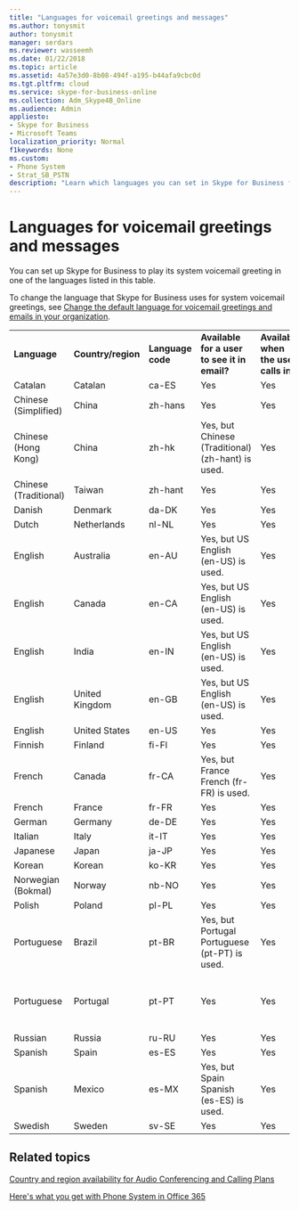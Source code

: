 ```yaml
---
title: "Languages for voicemail greetings and messages"
ms.author: tonysmit
author: tonysmit
manager: serdars
ms.reviewer: wasseemh
ms.date: 01/22/2018
ms.topic: article
ms.assetid: 4a57e3d0-8b08-494f-a195-b44afa9cbc0d
ms.tgt.pltfrm: cloud
ms.service: skype-for-business-online
ms.collection: Adm_Skype4B_Online
ms.audience: Admin
appliesto:
- Skype for Business 
- Microsoft Teams
localization_priority: Normal
f1keywords: None
ms.custom:
- Phone System
- Strat_SB_PSTN
description: "Learn which languages you can set in Skype for Business for the default system messages. "
---
```


# Languages for voicemail greetings and messages

You can set up Skype for Business to play its system voicemail greeting in one of the languages listed in this table.
  
To change the language that Skype for Business uses for system voicemail greetings, see [Change the default language for voicemail greetings and emails in your organization](change-the-default-language-for-greetings-and-emails.md).
  
|||||||
|:-----|:-----|:-----|:-----|:-----|:-----|
|**Language** <br/> |**Country/region** <br/> |**Language code** <br/> |**Available for a user to see it in email?** <br/> |**Available when the user calls in?** <br/> |**Transcription available?** <br/> |
|Catalan  <br/> |Catalan  <br/> |ca-ES  <br/> |Yes  <br/> |Yes  <br/> |No  <br/> |
|Chinese (Simplified)  <br/> |China  <br/> |zh-hans  <br/> |Yes  <br/> |Yes  <br/> |Yes  <br/> |
|Chinese (Hong Kong)  <br/> |China  <br/> |zh-hk  <br/> |Yes, but Chinese (Traditional) (zh-hant) is used.  <br/> | Yes <br/> |Yes, but Chinese (Traditional) (zh-hant) is used.  <br/> |
|Chinese (Traditional)  <br/> |Taiwan  <br/> |zh-hant  <br/> |Yes  <br/> |Yes  <br/> |No  <br/> |
|Danish  <br/> |Denmark  <br/> |da-DK  <br/> |Yes  <br/> |Yes  <br/> |No  <br/> |
|Dutch  <br/> |Netherlands  <br/> |nl-NL  <br/> |Yes  <br/> |Yes  <br/> |No  <br/> |
|English  <br/> |Australia  <br/> |en-AU  <br/> |Yes, but US English (en-US) is used.  <br/> |Yes  <br/> |Yes, but US English (en-US) is used.  <br/> |
|English  <br/> |Canada  <br/> |en-CA  <br/> |Yes, but US English (en-US) is used.  <br/> |Yes  <br/> |Yes, but US English (en-US) is used.  <br/> |
|English  <br/> |India  <br/> |en-IN  <br/> |Yes, but US English (en-US) is used.  <br/> |Yes  <br/> |Yes, but US English (en-US) is used.  <br/> |
|English  <br/> |United Kingdom  <br/> |en-GB  <br/> |Yes, but US English (en-US) is used.  <br/> |Yes  <br/> |Yes, but US English (en-US) is used.  <br/> |
|English  <br/> |United States  <br/> |en-US  <br/> |Yes  <br/> |Yes  <br/> |Yes  <br/> |
|Finnish  <br/> |Finland  <br/> |fi-Fl  <br/> |Yes  <br/> |Yes  <br/> |No  <br/> |
|French  <br/> |Canada  <br/> |fr-CA  <br/> |Yes, but France French (fr-FR) is used.  <br/> |Yes  <br/> |Yes, but France French (fr-FR) is used.  <br/> |
|French  <br/> |France  <br/> |fr-FR  <br/> |Yes  <br/> |Yes  <br/> |Yes  <br/> |
|German  <br/> |Germany  <br/> |de-DE  <br/> |Yes  <br/> |Yes  <br/> |Yes  <br/> |
|Italian  <br/> |Italy  <br/> |it-IT  <br/> |Yes  <br/> |Yes  <br/> |Yes  <br/> |
|Japanese  <br/> |Japan  <br/> |ja-JP  <br/> |Yes  <br/> |Yes  <br/> |No  <br/> |
|Korean  <br/> |Korean  <br/> |ko-KR  <br/> |Yes  <br/> |Yes  <br/> |No  <br/> |
|Norwegian (Bokmal)  <br/> |Norway  <br/> |nb-NO  <br/> |Yes  <br/> |Yes  <br/> |No  <br/> |
|Polish  <br/> |Poland  <br/> |pl-PL  <br/> |Yes  <br/> | Yes <br/> |No  <br/> |
|Portuguese  <br/> |Brazil  <br/> |pt-BR  <br/> |Yes, but Portugal Portuguese (pt-PT) is used.  <br/> |Yes  <br/> |Yes  <br/> |
|Portuguese  <br/> |Portugal  <br/> |pt-PT  <br/> |Yes  <br/> |Yes  <br/> |Yes, but Brazil Portuguese (pt-BR) is used.  <br/> |
|Russian  <br/> |Russia  <br/> |ru-RU  <br/> |Yes  <br/> |Yes  <br/> |No  <br/> |
|Spanish  <br/> |Spain  <br/> |es-ES  <br/> |Yes  <br/> |Yes  <br/> |Yes  <br/> |
|Spanish  <br/> |Mexico  <br/> |es-MX  <br/> |Yes, but Spain Spanish (es-ES) is used.  <br/> |Yes  <br/> |Yes, but Spain Spanish (es-ES) is used.  <br/> |
|Swedish  <br/> |Sweden  <br/> |sv-SE  <br/> |Yes  <br/> |Yes  <br/> |No  <br/> |
   
## Related topics
[Country and region availability for Audio Conferencing and Calling Plans](../../country-and-region-availability-for-audio-conferencing-and-calling-plans/country-and-region-availability-for-audio-conferencing-and-calling-plans.md)

[Here's what you get with Phone System in Office 365](../../what-is-phone-system-in-office-365/here-s-what-you-get-with-phone-system.md)
  